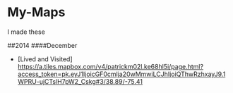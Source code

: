 My-Maps
=======
I made these

##2014
####December
* [Lived and Visited] https://a.tiles.mapbox.com/v4/patrickm02l.ke68hl5i/page.html?access_token=pk.eyJ1IjoicGF0cmlja20wMmwiLCJhIjoiQThwRzhxayJ9.1WPRU-ujCTslH7pW2_Cskg#3/38.89/-75.41 
